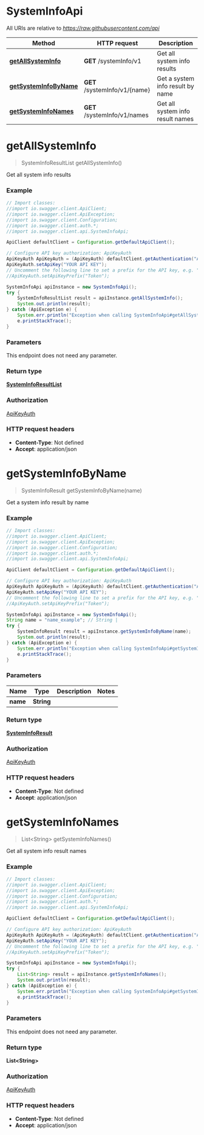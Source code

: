 # SystemInfoApi

All URIs are relative to *https://raw.githubusercontent.com/api*

Method | HTTP request | Description
------------- | ------------- | -------------
[**getAllSystemInfo**](SystemInfoApi.md#getAllSystemInfo) | **GET** /systemInfo/v1 | Get all system info results
[**getSystemInfoByName**](SystemInfoApi.md#getSystemInfoByName) | **GET** /systemInfo/v1/{name} | Get a system info result by name
[**getSystemInfoNames**](SystemInfoApi.md#getSystemInfoNames) | **GET** /systemInfo/v1/names | Get all system info result names

<a name="getAllSystemInfo"></a>
# **getAllSystemInfo**
> SystemInfoResultList getAllSystemInfo()

Get all system info results

### Example
```java
// Import classes:
//import io.swagger.client.ApiClient;
//import io.swagger.client.ApiException;
//import io.swagger.client.Configuration;
//import io.swagger.client.auth.*;
//import io.swagger.client.api.SystemInfoApi;

ApiClient defaultClient = Configuration.getDefaultApiClient();

// Configure API key authorization: ApiKeyAuth
ApiKeyAuth ApiKeyAuth = (ApiKeyAuth) defaultClient.getAuthentication("ApiKeyAuth");
ApiKeyAuth.setApiKey("YOUR API KEY");
// Uncomment the following line to set a prefix for the API key, e.g. "Token" (defaults to null)
//ApiKeyAuth.setApiKeyPrefix("Token");

SystemInfoApi apiInstance = new SystemInfoApi();
try {
    SystemInfoResultList result = apiInstance.getAllSystemInfo();
    System.out.println(result);
} catch (ApiException e) {
    System.err.println("Exception when calling SystemInfoApi#getAllSystemInfo");
    e.printStackTrace();
}
```

### Parameters
This endpoint does not need any parameter.

### Return type

[**SystemInfoResultList**](SystemInfoResultList.md)

### Authorization

[ApiKeyAuth](../README.md#ApiKeyAuth)

### HTTP request headers

 - **Content-Type**: Not defined
 - **Accept**: application/json

<a name="getSystemInfoByName"></a>
# **getSystemInfoByName**
> SystemInfoResult getSystemInfoByName(name)

Get a system info result by name

### Example
```java
// Import classes:
//import io.swagger.client.ApiClient;
//import io.swagger.client.ApiException;
//import io.swagger.client.Configuration;
//import io.swagger.client.auth.*;
//import io.swagger.client.api.SystemInfoApi;

ApiClient defaultClient = Configuration.getDefaultApiClient();

// Configure API key authorization: ApiKeyAuth
ApiKeyAuth ApiKeyAuth = (ApiKeyAuth) defaultClient.getAuthentication("ApiKeyAuth");
ApiKeyAuth.setApiKey("YOUR API KEY");
// Uncomment the following line to set a prefix for the API key, e.g. "Token" (defaults to null)
//ApiKeyAuth.setApiKeyPrefix("Token");

SystemInfoApi apiInstance = new SystemInfoApi();
String name = "name_example"; // String | 
try {
    SystemInfoResult result = apiInstance.getSystemInfoByName(name);
    System.out.println(result);
} catch (ApiException e) {
    System.err.println("Exception when calling SystemInfoApi#getSystemInfoByName");
    e.printStackTrace();
}
```

### Parameters

Name | Type | Description  | Notes
------------- | ------------- | ------------- | -------------
 **name** | **String**|  |

### Return type

[**SystemInfoResult**](SystemInfoResult.md)

### Authorization

[ApiKeyAuth](../README.md#ApiKeyAuth)

### HTTP request headers

 - **Content-Type**: Not defined
 - **Accept**: application/json

<a name="getSystemInfoNames"></a>
# **getSystemInfoNames**
> List&lt;String&gt; getSystemInfoNames()

Get all system info result names

### Example
```java
// Import classes:
//import io.swagger.client.ApiClient;
//import io.swagger.client.ApiException;
//import io.swagger.client.Configuration;
//import io.swagger.client.auth.*;
//import io.swagger.client.api.SystemInfoApi;

ApiClient defaultClient = Configuration.getDefaultApiClient();

// Configure API key authorization: ApiKeyAuth
ApiKeyAuth ApiKeyAuth = (ApiKeyAuth) defaultClient.getAuthentication("ApiKeyAuth");
ApiKeyAuth.setApiKey("YOUR API KEY");
// Uncomment the following line to set a prefix for the API key, e.g. "Token" (defaults to null)
//ApiKeyAuth.setApiKeyPrefix("Token");

SystemInfoApi apiInstance = new SystemInfoApi();
try {
    List<String> result = apiInstance.getSystemInfoNames();
    System.out.println(result);
} catch (ApiException e) {
    System.err.println("Exception when calling SystemInfoApi#getSystemInfoNames");
    e.printStackTrace();
}
```

### Parameters
This endpoint does not need any parameter.

### Return type

**List&lt;String&gt;**

### Authorization

[ApiKeyAuth](../README.md#ApiKeyAuth)

### HTTP request headers

 - **Content-Type**: Not defined
 - **Accept**: application/json

